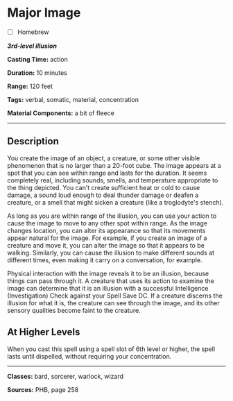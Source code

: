 # Major Image

- [ ] Homebrew

***3rd-level illusion***

**Casting Time:** action

**Duration:** 10 minutes

**Range:** 120 feet

**Tags:** verbal, somatic, material, concentration

**Material Components:** a bit of fleece

---

## Description
You create the image of an object, a creature, or some other visible phenomenon that is no larger than a 20-foot cube.
The image appears at a spot that you can see within range and lasts for the duration.
It seems completely real, including sounds, smells, and temperature appropriate to the thing depicted.
You can't create sufficient heat or cold to cause damage, a sound loud enough to deal thunder damage or deafen a creature, or a smell that might sicken a creature (like a troglodyte's stench).

As long as you are within range of the illusion, you can use your action to cause the image to move to any other spot within range.
As the image changes location, you can alter its appearance so that its movements appear natural for the image.
For example, if you create an image of a creature and move it, you can alter the image so that it appears to be walking.
Similarly, you can cause the illusion to make different sounds at different times, even making it carry on a conversation, for example.

Physical interaction with the image reveals it to be an illusion, because things can pass through it.
A creature that uses its action to examine the image can determine that it is an illusion with a successful Intelligence (Investigation) Check against your Spell Save DC.
If a creature discerns the illusion for what it is, the creature can see through the image, and its other sensory qualities become faint to the creature.

## At Higher Levels
When you cast this spell using a spell slot of 6th level or higher, the spell lasts until dispelled, without requiring your concentration.

---

**Classes:** bard, sorcerer, warlock, wizard

**Sources:** PHB, page 258
